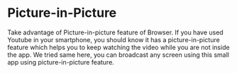 # Picture-in-Picture
Take advantage of Picture-in-picture feature of Browser. 
If you have used Youtube in your smartphone, you should know it has a picture-in-picture feature which helps you to keep watching the video while you are not inside the app.
We tried same here, you can broadcast any screen using this small app using picture-in-picture feature. 
